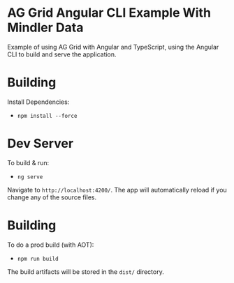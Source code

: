 
AG Grid Angular CLI Example With Mindler Data
==============================================

Example of using AG Grid with Angular and TypeScript, using the Angular CLI to build and serve the application.



Building
========

Install Dependencies:

- `npm install --force`

Dev Server
=========

To build & run:

- `ng serve`

Navigate to `http://localhost:4200/`. The app will automatically reload if you change any of the source files.

Building
========

To do a prod build (with AOT):

- `npm run build`

The build artifacts will be stored in the `dist/` directory.
